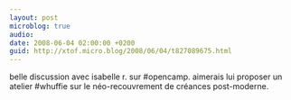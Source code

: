 ```yaml
---
layout: post
microblog: true
audio: 
date: 2008-06-04 02:00:00 +0200
guid: http://xtof.micro.blog/2008/06/04/t827089675.html
---
```

belle discussion avec isabelle r. sur #opencamp. aimerais lui proposer un atelier #whuffie sur le néo-recouvrement de créances post-moderne.
